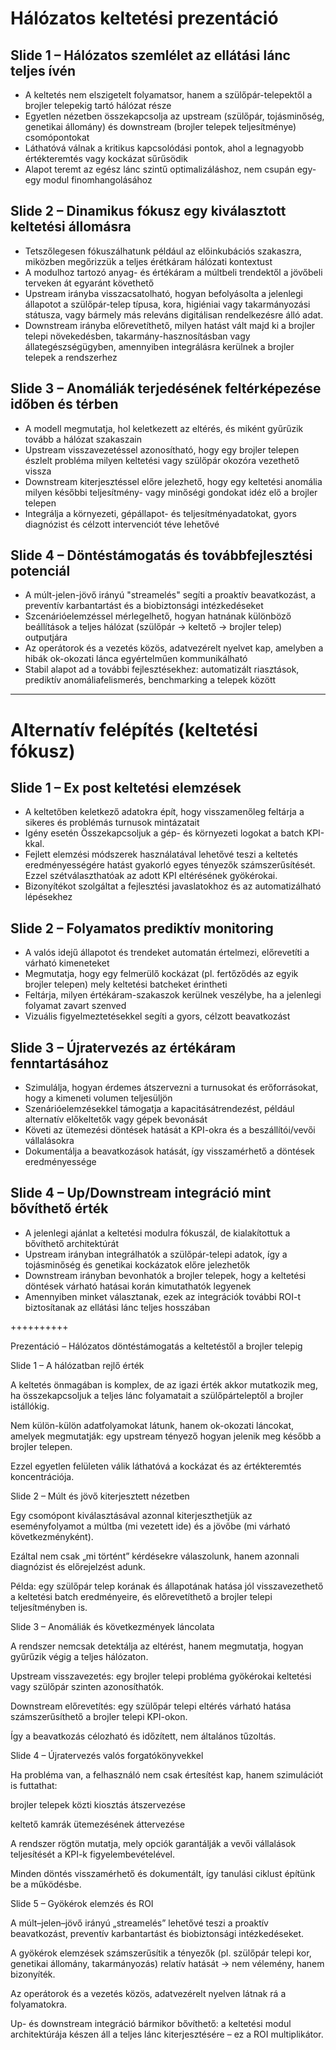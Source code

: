 # Hálózatos keltetési prezentáció

## Slide 1 – Hálózatos szemlélet az ellátási lánc teljes ívén

- A keltetés nem elszigetelt folyamatsor, hanem a szülőpár-telepektől a brojler telepekig tartó hálózat része
- Egyetlen nézetben összekapcsolja az upstream (szülőpár, tojásminőség, genetikai állomány) és downstream (brojler telepek teljesítménye) csomópontokat
- Láthatóvá válnak a kritikus kapcsolódási pontok, ahol a legnagyobb értékteremtés vagy kockázat sűrűsödik
- Alapot teremt az egész lánc szintű optimalizáláshoz, nem csupán egy-egy modul finomhangolásához

## Slide 2 – Dinamikus fókusz egy kiválasztott keltetési állomásra

- Tetszőlegesen fókuszálhatunk például az előinkubációs szakaszra, miközben megőrizzük a teljes érétkáram hálózati kontextust
- A modulhoz tartozó anyag- és értékáram a múltbeli trendektől a jövőbeli terveken át egyaránt követhető
- Upstream irányba visszacsatolható, hogyan befolyásolta a jelenlegi állapotot a szülőpár-telep típusa, kora, higiéniai vagy takarmányozási státusza, vagy bármely más releváns digitálisan rendelkezésre álló adat.
- Downstream irányba előrevetíthető, milyen hatást vált majd ki a brojler telepi növekedésben, takarmány-hasznosításban vagy állategészségügyben, amennyiben integrálásra kerülnek a brojler telepek a rendszerhez

## Slide 3 – Anomáliák terjedésének feltérképezése időben és térben

- A modell megmutatja, hol keletkezett az eltérés, és miként gyűrűzik tovább a hálózat szakaszain
- Upstream visszavezetéssel azonosítható, hogy egy brojler telepen észlelt probléma milyen keltetési vagy szülőpár okozóra vezethető vissza
- Downstream kiterjesztéssel előre jelezhető, hogy egy keltetési anomália milyen későbbi teljesítmény- vagy minőségi gondokat idéz elő a brojler telepen
- Integrálja a környezeti, gépállapot- és teljesítményadatokat, gyors diagnózist és célzott intervenciót téve lehetővé

## Slide 4 – Döntéstámogatás és továbbfejlesztési potenciál

- A múlt-jelen-jövő irányú "streamelés" segíti a proaktív beavatkozást, a preventív karbantartást és a biobiztonsági intézkedéseket
- Szcenárióelemzéssel mérlegelhető, hogyan hatnának különböző beállítások a teljes hálózat (szülőpár → keltető → brojler telep) outputjára
- Az operátorok és a vezetés közös, adatvezérelt nyelvet kap, amelyben a hibák ok-okozati lánca egyértelműen kommunikálható
- Stabil alapot ad a további fejlesztésekhez: automatizált riasztások, prediktív anomáliafelismerés, benchmarking a telepek között

---

# Alternatív felépítés (keltetési fókusz)

## Slide 1 – Ex post keltetési elemzések

- A keltetőben keletkező adatokra épít, hogy visszamenőleg feltárja a sikeres és problémás turnusok mintázatait
- Igény esetén Összekapcsoljuk a gép- és környezeti logokat a batch KPI-kkal.
- Fejlett elemzési módszerek használatával lehetővé teszi a keltetés eredményességére hatást gyakorló egyes tényezők számszerűsítését. Ezzel szétválaszthatóak az adott KPI eltérésének gyökérokai.
- Bizonyítékot szolgáltat a fejlesztési javaslatokhoz és az automatizálható lépésekhez

## Slide 2 – Folyamatos prediktív monitoring

- A valós idejű állapotot és trendeket automatán értelmezi, előrevetíti a várható kimeneteket
- Megmutatja, hogy egy felmerülő kockázat (pl. fertőződés az egyik brojler telepen) mely keltetési batcheket érintheti
- Feltárja, milyen értékáram-szakaszok kerülnek veszélybe, ha a jelenlegi folyamat zavart szenved
- Vizuális figyelmeztetésekkel segíti a gyors, célzott beavatkozást

## Slide 3 – Újratervezés az értékáram fenntartásához

- Szimulálja, hogyan érdemes átszervezni a turnusokat és erőforrásokat, hogy a kimeneti volumen teljesüljön
- Szenárióelemzésekkel támogatja a kapacitásátrendezést, például alternatív előkeltetők vagy gépek bevonását
- Követi az ütemezési döntések hatását a KPI-okra és a beszállítói/vevői vállalásokra
- Dokumentálja a beavatkozások hatását, így visszamérhető a döntések eredményessége

## Slide 4 – Up/Downstream integráció mint bővíthető érték

- A jelenlegi ajánlat a keltetési modulra fókuszál, de kialakítottuk a bővíthető architektúrát
- Upstream irányban integrálhatók a szülőpár-telepi adatok, így a tojásminőség és genetikai kockázatok előre jelezhetők
- Downstream irányban bevonhatók a brojler telepek, hogy a keltetési döntések várható hatásai korán kimutathatók legyenek
- Amennyiben minket választanak, ezek az integrációk további ROI-t biztosítanak az ellátási lánc teljes hosszában

++++++++++

Prezentáció – Hálózatos döntéstámogatás a keltetéstől a brojler telepig

Slide 1 – A hálózatban rejlő érték

A keltetés önmagában is komplex, de az igazi érték akkor mutatkozik meg, ha összekapcsoljuk a teljes lánc folyamatait a szülőpárteleptől a brojler istállókig.

Nem külön-külön adatfolyamokat látunk, hanem ok-okozati láncokat, amelyek megmutatják: egy upstream tényező hogyan jelenik meg később a brojler telepen.

Ezzel egyetlen felületen válik láthatóvá a kockázat és az értékteremtés koncentrációja.

Slide 2 – Múlt és jövő kiterjesztett nézetben

Egy csomópont kiválasztásával azonnal kiterjeszthetjük az eseményfolyamot a múltba (mi vezetett ide) és a jövőbe (mi várható következményként).

Ezáltal nem csak „mi történt” kérdésekre válaszolunk, hanem azonnali diagnózist és előrejelzést adunk.

Példa: egy szülőpár telep korának és állapotának hatása jól visszavezethető a keltetési batch eredményeire, és előrevetíthető a brojler telepi teljesítményben is.

Slide 3 – Anomáliák és következmények láncolata

A rendszer nemcsak detektálja az eltérést, hanem megmutatja, hogyan gyűrűzik végig a teljes hálózaton.

Upstream visszavezetés: egy brojler telepi probléma gyökérokai keltetési vagy szülőpár szinten azonosíthatók.

Downstream előrevetítés: egy szülőpár telepi eltérés várható hatása számszerűsíthető a brojler telepi KPI-okon.

Így a beavatkozás célozható és időzített, nem általános tűzoltás.

Slide 4 – Újratervezés valós forgatókönyvekkel

Ha probléma van, a felhasználó nem csak értesítést kap, hanem szimulációt is futtathat:

brojler telepek közti kiosztás átszervezése

keltető kamrák ütemezésének áttervezése

A rendszer rögtön mutatja, mely opciók garantálják a vevői vállalások teljesítését a KPI-k figyelembevételével.

Minden döntés visszamérhető és dokumentált, így tanulási ciklust építünk be a működésbe.

Slide 5 – Gyökérok elemzés és ROI

A múlt–jelen–jövő irányú „streamelés” lehetővé teszi a proaktív beavatkozást, preventív karbantartást és biobiztonsági intézkedéseket.

A gyökérok elemzések számszerűsítik a tényezők (pl. szülőpár telepi kor, genetikai állomány, takarmányozás) relatív hatását → nem vélemény, hanem bizonyíték.

Az operátorok és a vezetés közös, adatvezérelt nyelven látnak rá a folyamatokra.

Up- és downstream integráció bármikor bővíthető: a keltetési modul architektúrája készen áll a teljes lánc kiterjesztésére – ez a ROI multiplikátor.
